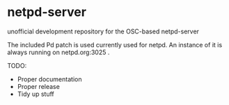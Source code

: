 netpd-server
============

unofficial development repository for the OSC-based netpd-server

The included Pd patch is used currently used for netpd. An instance
of it is always running on netpd.org:3025 .

TODO: 
 * Proper documentation
 * Proper release
 * Tidy up stuff
